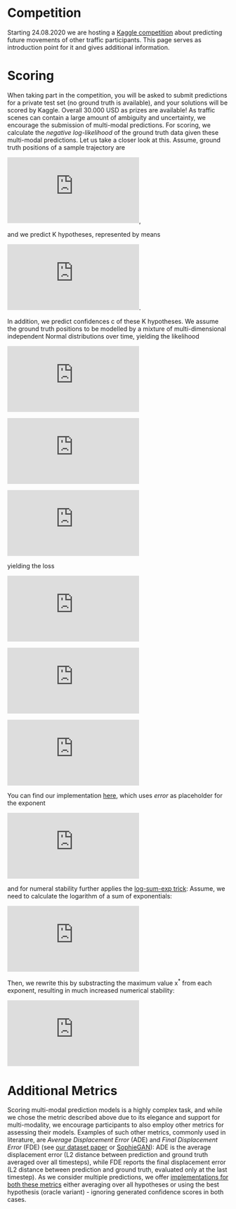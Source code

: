 # Competition

Starting 24.08.2020 we are hosting a [Kaggle competition](https://www.kaggle.com/c/lyft-motion-prediction-autonomous-vehicles/overview) about predicting future movements of other traffic participants.
This page serves as introduction point for it and gives additional information.

# Scoring
When taking part in the competition, you will be asked to submit predictions for a private test set (no ground truth is available),
and your solutions will be scored by Kaggle. Overall 30.000 USD as prizes are available!
As traffic scenes can contain a large amount of ambiguity and uncertainty, we encourage the submission of multi-modal predictions.
For scoring, we calculate the *negative log-likelihood* of the ground truth data given these multi-modal predictions.
Let us take a closer look at this.
Assume, ground truth positions of a sample trajectory are

![equation](https://latex.codecogs.com/gif.latex?%5Cbg_white%20%5Clarge%20x_1%2C%20%5Cldots%2C%20x_T%2C%20y_1%2C%20%5Cldots%2C%20y_T),

and we predict K hypotheses, represented by means

![equation](https://latex.codecogs.com/gif.latex?%5Cbg_white%20%5Clarge%20%5Cbar%7Bx%7D_1%5Ek%2C%20%5Cldots%2C%20%5Cbar%7Bx%7D_T%5Ek%2C%20%5Cbar%7By%7D_1%5Ek%2C%20%5Cldots%2C%20%5Cbar%7By%7D_T%5Ek).

In addition, we predict confidences c of these K hypotheses.
We assume the ground truth positions to be modelled by a mixture of multi-dimensional independent Normal distributions over time,
yielding the likelihood

![equation](https://latex.codecogs.com/gif.latex?%5Cbg_white%20%5Clarge%20p%28x_%7B1%2C%20%5Cldots%2C%20T%7D%2C%20y_%7B1%2C%20%5Cldots%2C%20T%7D%7Cc%5E%7B1%2C%20%5Cldots%2C%20K%7D%2C%20%5Cbar%7Bx%7D_%7B1%2C%20%5Cldots%2C%20T%7D%5E%7B1%2C%20%5Cldots%2C%20K%7D%2C%20%5Cbar%7By%7D_%7B1%2C%20%5Cldots%2C%20T%7D%5E%7B1%2C%20%5Cldots%2C%20K%7D%29)

![equation](https://latex.codecogs.com/gif.latex?%5Cbg_white%20%5Clarge%20%3D%20%5Csum_k%20c%5Ek%20%5Cmathcal%7BN%7D%28x_%7B1%2C%20%5Cldots%2C%20T%7D%7C%5Cbar%7Bx%7D_%7B1%2C%20%5Cldots%2C%20T%7D%5E%7Bk%7D%2C%20%5CSigma%3D1%29%20%5Cmathcal%7BN%7D%28y_%7B1%2C%20%5Cldots%2C%20T%7D%7C%5Cbar%7By%7D_%7B1%2C%20%5Cldots%2C%20T%7D%5E%7Bk%7D%2C%20%5CSigma%3D1%29)

![equation](https://latex.codecogs.com/gif.latex?%5Cbg_white%20%5Clarge%20%3D%20%5Csum_k%20c%5Ek%20%5Cprod_t%20%5Cmathcal%7BN%7D%28x_t%7C%5Cbar%7Bx%7D_t%5Ek%2C%20%5Csigma%3D1%29%20%5Cmathcal%7BN%7D%28y_t%7C%5Cbar%7By%7D_t%5Ek%2C%20%5Csigma%3D1%29)

yielding the loss

![equation](https://latex.codecogs.com/gif.latex?%5Cbg_white%20%5Clarge%20L%20%3D%20-%20%5Clog%20p%28x_%7B1%2C%20%5Cldots%2C%20T%7D%2C%20y_%7B1%2C%20%5Cldots%2C%20T%7D%7Cc%5E%7B1%2C%20%5Cldots%2C%20K%7D%2C%20%5Cbar%7Bx%7D_%7B1%2C%20%5Cldots%2C%20T%7D%5E%7B1%2C%20%5Cldots%2C%20K%7D%2C%20%5Cbar%7By%7D_%7B1%2C%20%5Cldots%2C%20T%7D%5E%7B1%2C%20%5Cldots%2C%20K%7D%29)

![equation](https://latex.codecogs.com/gif.latex?%5Cbg_white%20%5Clarge%20%3D%20-%20%5Clog%20%5Csum_k%20e%5E%7B%5Clog%28c%5Ek%29%20&plus;%20%5Csum_t%20%5Clog%20%5Cmathcal%7BN%7D%28x_t%7C%5Cbar%7Bx%7D_t%5Ek%2C%20%5Csigma%3D1%29%20%5Cmathcal%7BN%7D%28y_t%7C%5Cbar%7By%7D_t%5Ek%2C%20%5Csigma%3D1%29%7D)

![equation](https://latex.codecogs.com/gif.latex?%5Cbg_white%20%5Clarge%20%3D%20-%20%5Clog%20%5Csum_k%20e%5E%7B%5Clog%28c%5Ek%29%20-%5Cfrac%7B1%7D%7B2%7D%20%5Csum_t%20%28%5Cbar%7Bx%7D_t%5Ek%20-%20x_t%29%5E2%20&plus;%20%28%5Cbar%7By%7D_t%5Ek%20-%20y_t%29%5E2%7D)

You can find our implementation [here](https://github.com/lyft/l5kit/blob/20ab033c01610d711c3d36e1963ecec86e8b85b6/l5kit/l5kit/evaluation/metrics.py#L4), which uses *error* as placeholder for the exponent

![equation](https://latex.codecogs.com/gif.latex?%5Cbg_white%20%5Clarge%20L%20%3D%20-%5Clog%20%5Csum_k%20e%5E%7B%5Ctexttt%7Berror%7D%7D)

and for numeral stability further applies the [log-sum-exp trick](https://en.wikipedia.org/wiki/LogSumExp#log-sum-exp_trick_for_log-domain_calculations):
Assume, we need to calculate the logarithm of a sum of exponentials:

![equation](https://latex.codecogs.com/gif.latex?%5Cbg_white%20%5Clarge%20LSE%28x_1%2C%20%5Cldots%2C%20x_n%29%20%3D%20%5Clog%28e%5E%7Bx_1%7D%20&plus;%20%5Cldots%20&plus;%20e%5E%7Bx_n%7D%29)

Then, we rewrite this by substracting the maximum value x<sup>*</sup> from each exponent, resulting in much increased numerical stability:

![equation](https://latex.codecogs.com/gif.latex?%5Cbg_white%20%5Clarge%20LSE%28x_1%2C%20%5Cldots%2C%20x_n%29%20%3D%20x%5E*%20&plus;%20%5Clog%28e%5E%7Bx_1%20-%20x%5E%7B*%7D%7D%20&plus;%20%5Cldots%20&plus;%20e%5E%7Bx_n%20-%20x%5E%7B*%7D%7D%29)

# Additional Metrics
Scoring multi-modal prediction models is a highly complex task, and while we chose the metric described above due to its elegance and support for multi-modality,
we encourage participants to also employ other metrics for assessing their models.
Examples of such other metrics, commonly used in literature, are *Average Displacement Error* (ADE) and *Final Displacement Error* (FDE) (see 
[our dataset paper](https://arxiv.org/pdf/2006.14480.pdf) or [SophieGAN](https://arxiv.org/pdf/1806.01482.pdf)):
ADE is the average displacement error (L2 distance between prediction and ground truth averaged over all timesteps), while FDE 
reports the final displacement error (L2 distance between prediction and ground truth, evaluated only at the last timestep).
As we consider multiple predictions, we offer [implementations for both these metrics](https://github.com/lyft/l5kit/blob/os/add_competition_documentation/l5kit/l5kit/evaluation/metrics.py) either averaging over all hypotheses 
or using the best hypothesis (oracle variant) - ignoring generated confidence scores in both cases.